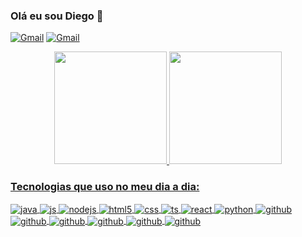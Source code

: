 ### Olá eu sou Diego 🚀

[![Gmail](https://img.shields.io/badge/Gmail-D14836?style=for-the-badge&logo=gmail&logoColor=white)](diegoolliveira1999@gmail.com)
[![Gmail](https://img.shields.io/badge/LinkedIn-0077B5?style=for-the-badge&logo=linkedin&logoColor=white)](https://www.linkedin.com/in/diego-oliveira7/)

<div align="center">
  <a href="https://github.com/rafaballerini">
  <img height="180em" src="https://github-readme-stats.vercel.app/api?username=diegooliveira7&show_icons=true&theme=dracula&include_all_commits=true&count_private=true"/>
  <img height="180em" src="https://github-readme-stats.vercel.app/api/top-langs/?username=diegooliveira7&layout=compact&langs_count=7&theme=dracula"/>
</div>


### Tecnologias que uso no meu dia a dia:

<div>
    <img align="center" alt="java" src="https://img.shields.io/badge/Java-ED8B00?style=for-the-badge&logo=openjdk&logoColor=white" />
    <img align="center" alt="js" src="https://img.shields.io/badge/JavaScript-F7DF1E?style=for-the-badge&logo=javascript&logoColor=black" />
    <img align="center" alt="nodejs" src="https://img.shields.io/badge/Node.js-43853D?style=for-the-badge&logo=node.js&logoColor=white" />
    <img align="center" alt="html5" src="https://img.shields.io/badge/HTML5-E34F26?style=for-the-badge&logo=html5&logoColor=white" />
    <img align="center" alt="css" src="https://img.shields.io/badge/CSS3-1572B6?style=for-the-badge&logo=css3&logoColor=white" />
    <img align="center" alt="ts" src="https://img.shields.io/badge/TypeScript-007ACC?style=for-the-badge&logo=typescript&logoColor=white" />
    <img align="center" alt="react" src="https://img.shields.io/badge/React-20232A?style=for-the-badge&logo=react&logoColor=61DAFB" />
    <img align="center" alt="python" src="https://img.shields.io/badge/Python-14354C?style=for-the-badge&logo=python&logoColor=white" />
    <img align="center" alt="github" src="https://img.shields.io/badge/GitHub-100000?style=for-the-badge&logo=github&logoColor=white" />
    <img align="center" alt="github" src="https://img.shields.io/badge/Linux-FCC624?style=for-the-badge&logo=linux&logoColor=black" />
    <img align="center" alt="github" src="https://img.shields.io/badge/C-00599C?style=for-the-badge&logo=c&logoColor=white" />
    <img align="center" alt="github" src="https://img.shields.io/badge/MySQL-00000F?style=for-the-badge&logo=mysql&logoColor=white" />
    <img align="center" alt="github" src="https://img.shields.io/badge/PostgreSQL-316192?style=for-the-badge&logo=postgresql&logoColor=white" />
    <img align="center" alt="github" src="https://img.shields.io/badge/Oracle-F80000?style=for-the-badge&logo=oracle&logoColor=black" />
<div/>
